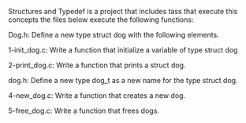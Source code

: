 Structures and Typedef is a project that includes tass that execute this concepts the files below execute the following functions:

Dog.h:
Define a new type struct dog with the following elements.

1-init_dog.c:
Write a function that initialize a variable of type struct dog

2-print_dog.c:
Write a function that prints a struct dog.

dog.h:
Define a new type dog_t as a new name for the type struct dog.

4-new_dog.c:
Write a function that creates a new dog.

5-free_dog.c:
Write a function that frees dogs.
